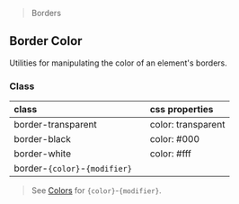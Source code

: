 > Borders

## Border Color

Utilities for manipulating the color of an element's borders.

### Class

| class |   | css properties |
|:--|:--|:--|
| border-transparent |  | color: transparent |
| border-black |  | color: #000 |
| border-white |  | color: #fff |
| border-`{color}`-`{modifier}` |

> See [Colors](../customization/colors.md) for `{color}`-`{modifier}`.

